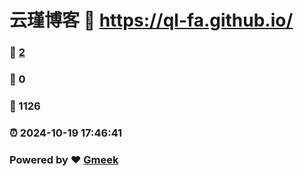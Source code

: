 # 云瑾博客 :link: https://ql-fa.github.io/ 
### :page_facing_up: [2](https://ql-fa.github.io//tag.html) 
### :speech_balloon: 0 
### :hibiscus: 1126 
### :alarm_clock: 2024-10-19 17:46:41 
### Powered by :heart: [Gmeek](https://github.com/Meekdai/Gmeek)
